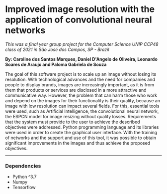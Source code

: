 # Improved image resolution with the application of convolutional neural networks

*This was a final year group project for the Computer Science UNIP CCP48 class of 2021 in São José dos Campos, SP - Brazil*

**By: Caroline dos Santos Marques, Daniel D'Angelo de Oliveira, Leonardo Soares de Araujo and Paloma Gabriela de Souza**

The goal of this software project is to scale up an image without losing its resolution. With technological advances and the need for companies and people to display brands, images are increasingly important, as it is from them that products or services are disclosed in a more attractive and communicative way. However, the problem that can harm those who work and depend on the images for their functionality is their quality, because an image with low resolution can impact several fields. For this, essential tools were used, such as Artificial Intelligence, the convolutional neural network, the ESPCN model for image resizing without quality losses. Requirements that the system must provide to the user to achieve the described objectives were addressed. Python programming language and its libraries were used in order to create the graphical user interface. With the training of networks and the support and use of this tool, it was possible to obtain significant improvements in the images and thus achieve the proposed objectives.

--------------------------------------
### Dependencies
- Python ^3.7
- Numpy
- Tensorflow
